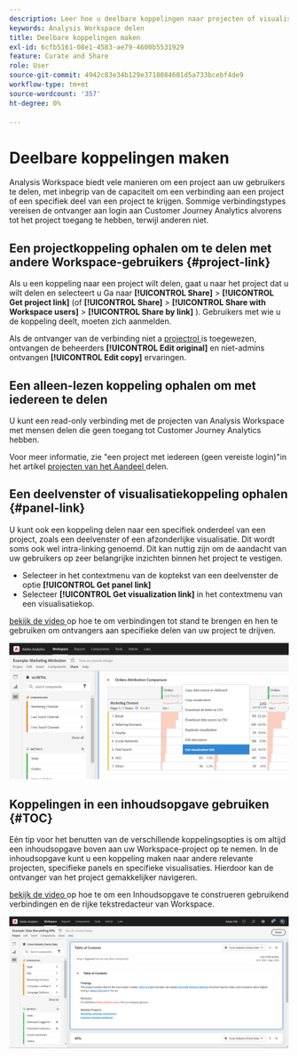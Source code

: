 ```yaml
---
description: Leer hoe u deelbare koppelingen naar projecten of visualisaties maakt
keywords: Analysis Workspace delen
title: Deelbare koppelingen maken
exl-id: 6cfb5161-08e1-4583-ae79-4600b5531929
feature: Curate and Share
role: User
source-git-commit: 4942c83e34b129e3718084601d5a733bcebf4de9
workflow-type: tm+mt
source-wordcount: '357'
ht-degree: 0%

---
```


# Deelbare koppelingen maken

Analysis Workspace biedt vele manieren om een project aan uw gebruikers te delen, met inbegrip van de capaciteit om een verbinding aan een project of een specifiek deel van een project te krijgen. Sommige verbindingstypes vereisen de ontvanger aan login aan Customer Journey Analytics alvorens tot het project toegang te hebben, terwijl anderen niet.

## Een projectkoppeling ophalen om te delen met andere Workspace-gebruikers {#project-link}

Als u een koppeling naar een project wilt delen, gaat u naar het project dat u wilt delen en selecteert u Ga naar **[!UICONTROL Share]** > **[!UICONTROL Get project link]** (of **[!UICONTROL Share]** > **[!UICONTROL Share with Workspace users]** > **[!UICONTROL Share by link]** ). Gebruikers met wie u de koppeling deelt, moeten zich aanmelden.

Als de ontvanger van de verbinding niet a [ projectrol ](/help/analysis-workspace/curate-share/share-projects.md) is toegewezen, ontvangen de beheerders **[!UICONTROL Edit original]** en niet-admins ontvangen **[!UICONTROL Edit copy]** ervaringen.

## Een alleen-lezen koppeling ophalen om met iedereen te delen

U kunt een read-only verbinding met de projecten van Analysis Workspace met mensen delen die geen toegang tot Customer Journey Analytics hebben.

Voor meer informatie, zie &quot;een project met iedereen (geen vereiste login)&quot;in het artikel [ projecten van het Aandeel ](/help/analysis-workspace/curate-share/share-projects.md) delen.

## Een deelvenster of visualisatiekoppeling ophalen {#panel-link}

U kunt ook een koppeling delen naar een specifiek onderdeel van een project, zoals een deelvenster of een afzonderlijke visualisatie. Dit wordt soms ook wel intra-linking genoemd. Dit kan nuttig zijn om de aandacht van uw gebruikers op zeer belangrijke inzichten binnen het project te vestigen.

* Selecteer in het contextmenu van de koptekst van een deelvenster de optie **[!UICONTROL Get panel link]**
* Selecteer **[!UICONTROL Get visualization link]** in het contextmenu van een visualisatiekop.

[ bekijk de video ](https://experienceleague.adobe.com/docs/analytics-learn/tutorials/analysis-workspace/visualizations/intra-linking-in-analysis-workspace.html?lang=nl-NL) op hoe te om verbindingen tot stand te brengen en hen te gebruiken om ontvangers aan specifieke delen van uw project te drijven.

![ het drop-down menu nadat u de kopbal met de rechtermuisknop aanklikt met de Get gemarkeerde visualisatiekoppeling.](assets/get-viz-link.png)

## Koppelingen in een inhoudsopgave gebruiken {#TOC}

Eén tip voor het benutten van de verschillende koppelingsopties is om altijd een inhoudsopgave boven aan uw Workspace-project op te nemen. In de inhoudsopgave kunt u een koppeling maken naar andere relevante projecten, specifieke panels en specifieke visualisaties. Hierdoor kan de ontvanger van het project gemakkelijker navigeren.

[ bekijk de video ](https://experienceleague.adobe.com/docs/analytics-learn/tutorials/analysis-workspace/navigating-workspace-projects/create-a-toc-in-analysis-workspace.html?lang=nl-NL) op hoe te om een Inhoudsopgave te construeren gebruikend verbindingen en de rijke tekstredacteur van Workspace.

![ Inhoudsopgave van A-project.](assets/toc.png)
